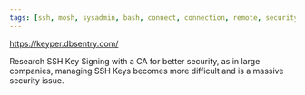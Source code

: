 ```yaml
---
tags: [ssh, mosh, sysadmin, bash, connect, connection, remote, security]
---
```

https://keyper.dbsentry.com/

Research SSH Key Signing with a CA for better security, as in large companies, managing SSH Keys becomes more difficult and is a massive security issue.